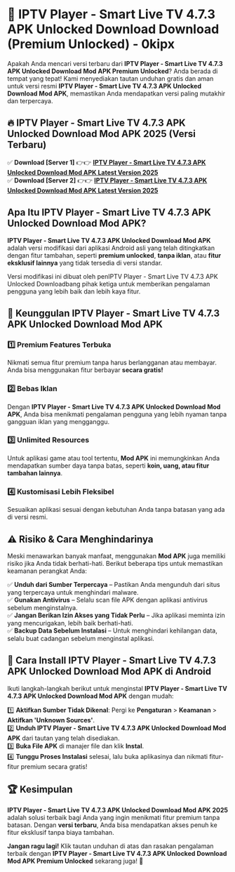# 🎯 IPTV Player - Smart Live TV 4.7.3 APK Unlocked Download  Download (Premium Unlocked) -  0kipx

Apakah Anda mencari versi terbaru dari **IPTV Player - Smart Live TV 4.7.3 APK Unlocked Download Mod APK Premium Unlocked**? Anda berada di tempat yang tepat! Kami menyediakan tautan unduhan gratis dan aman untuk versi resmi **IPTV Player - Smart Live TV 4.7.3 APK Unlocked Download Mod APK**, memastikan Anda mendapatkan versi paling mutakhir dan terpercaya.

## 🔥 IPTV Player - Smart Live TV 4.7.3 APK Unlocked Download Mod APK 2025 (Versi Terbaru)

✅ **Download [Server 1]** 👉👉 [**IPTV Player - Smart Live TV 4.7.3 APK Unlocked Download Mod APK Latest Version 2025**](https://momento.my/?title=IPTV_Player_-_Smart_Live_TV_4.7.3_APK_Unlocked_Download)  
✅ **Download [Server 2]** 👉👉 [**IPTV Player - Smart Live TV 4.7.3 APK Unlocked Download Mod APK Latest Version 2025**](https://momento.my/?title=IPTV_Player_-_Smart_Live_TV_4.7.3_APK_Unlocked_Download)  

## Apa Itu IPTV Player - Smart Live TV 4.7.3 APK Unlocked Download Mod APK?

**IPTV Player - Smart Live TV 4.7.3 APK Unlocked Download Mod APK** adalah versi modifikasi dari aplikasi Android asli yang telah ditingkatkan dengan fitur tambahan, seperti **premium unlocked**, **tanpa iklan**, atau **fitur eksklusif lainnya** yang tidak tersedia di versi standar.

Versi modifikasi ini dibuat oleh penIPTV Player - Smart Live TV 4.7.3 APK Unlocked Downloadbang pihak ketiga untuk memberikan pengalaman pengguna yang lebih baik dan lebih kaya fitur.

## 🎯 Keunggulan IPTV Player - Smart Live TV 4.7.3 APK Unlocked Download Mod APK

### 1️⃣ Premium Features Terbuka
Nikmati semua fitur premium tanpa harus berlangganan atau membayar. Anda bisa menggunakan fitur berbayar **secara gratis!**

### 2️⃣ Bebas Iklan
Dengan **IPTV Player - Smart Live TV 4.7.3 APK Unlocked Download Mod APK**, Anda bisa menikmati pengalaman pengguna yang lebih nyaman tanpa gangguan iklan yang mengganggu.

### 3️⃣ Unlimited Resources
Untuk aplikasi game atau tool tertentu, **Mod APK** ini memungkinkan Anda mendapatkan sumber daya tanpa batas, seperti **koin, uang, atau fitur tambahan lainnya**.

### 4️⃣ Kustomisasi Lebih Fleksibel
Sesuaikan aplikasi sesuai dengan kebutuhan Anda tanpa batasan yang ada di versi resmi.

## ⚠️ Risiko & Cara Menghindarinya

Meski menawarkan banyak manfaat, menggunakan **Mod APK** juga memiliki risiko jika Anda tidak berhati-hati. Berikut beberapa tips untuk memastikan keamanan perangkat Anda:

✅ **Unduh dari Sumber Terpercaya** – Pastikan Anda mengunduh dari situs yang terpercaya untuk menghindari malware.  
✅ **Gunakan Antivirus** – Selalu scan file APK dengan aplikasi antivirus sebelum menginstalnya.  
✅ **Jangan Berikan Izin Akses yang Tidak Perlu** – Jika aplikasi meminta izin yang mencurigakan, lebih baik berhati-hati.  
✅ **Backup Data Sebelum Instalasi** – Untuk menghindari kehilangan data, selalu buat cadangan sebelum menginstal aplikasi.

## 📌 Cara Install IPTV Player - Smart Live TV 4.7.3 APK Unlocked Download Mod APK di Android

Ikuti langkah-langkah berikut untuk menginstal **IPTV Player - Smart Live TV 4.7.3 APK Unlocked Download Mod APK** dengan mudah:

1️⃣ **Aktifkan Sumber Tidak Dikenal**: Pergi ke **Pengaturan** > **Keamanan** > **Aktifkan 'Unknown Sources'**.  
2️⃣ **Unduh IPTV Player - Smart Live TV 4.7.3 APK Unlocked Download Mod APK** dari tautan yang telah disediakan.  
3️⃣ **Buka File APK** di manajer file dan klik **Instal**.  
4️⃣ **Tunggu Proses Instalasi** selesai, lalu buka aplikasinya dan nikmati fitur-fitur premium secara gratis!

## 🏆 Kesimpulan

**IPTV Player - Smart Live TV 4.7.3 APK Unlocked Download Mod APK 2025** adalah solusi terbaik bagi Anda yang ingin menikmati fitur premium tanpa batasan. Dengan **versi terbaru**, Anda bisa mendapatkan akses penuh ke fitur eksklusif tanpa biaya tambahan.

**Jangan ragu lagi!** Klik tautan unduhan di atas dan rasakan pengalaman terbaik dengan **IPTV Player - Smart Live TV 4.7.3 APK Unlocked Download Mod APK Premium Unlocked** sekarang juga! 🚀
